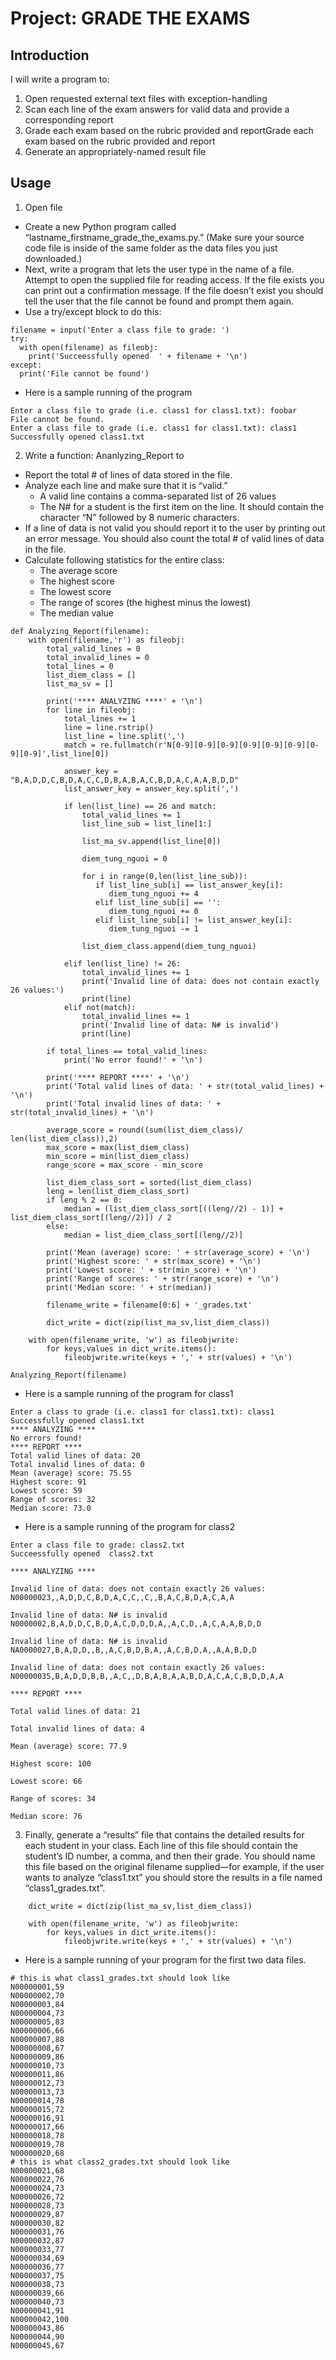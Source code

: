 # Project: GRADE THE EXAMS
## Introduction

I will write a program to:
1. Open requested external text files with exception-handling
2. Scan each line of the exam answers for valid data and provide a corresponding report
3. Grade each exam based on the rubric provided and reportGrade each exam based on the rubric provided and report
4. Generate an appropriately-named result file

## Usage
1. Open file
- Create a new Python program called “lastname_firstname_grade_the_exams.py.” (Make sure your source code file is inside of the same folder as the data files you just downloaded.)
- Next, write a program that lets the user type in the name of a file. Attempt to open the supplied file for reading access. If the file exists you can print out a confirmation message. If the file doesn’t exist you should tell the user that the file cannot be found and prompt them again.
- Use a try/except block to do this:
```
filename = input('Enter a class file to grade: ')
try:
  with open(filename) as fileobj:
    print('Succeessfully opened  ' + filename + '\n')
except:
  print('File cannot be found')
```
- Here is a sample running of the program
```
Enter a class file to grade (i.e. class1 for class1.txt): foobar
File cannot be found.
Enter a class file to grade (i.e. class1 for class1.txt): class1
Successfully opened class1.txt
```
2. Write a function: Ananlyzing_Report to
- Report the total # of lines of data stored in the file.
- Analyze each line and make sure that it is “valid.”
  -  A valid line contains a comma-separated list of 26 values
  -  The N# for a student is the first item on the line. It should contain the character “N” followed by 8 numeric characters.
- If a line of data is not valid you should report it to the user by printing out an error message. You should also count the total # of valid lines of data in the file.
- Calculate following statistics for the entire class:
  -  The average score
  -  The highest score
  -  The lowest score
  -  The range of scores (the highest minus the lowest)
  -  The median value
```
def Analyzing_Report(filename):
    with open(filename,'r') as fileobj:
        total_valid_lines = 0
        total_invalid_lines = 0
        total_lines = 0
        list_diem_class = []
        list_ma_sv = []
        
        print('**** ANALYZING ****' + '\n')
        for line in fileobj:
            total_lines += 1
            line = line.rstrip()
            list_line = line.split(',')
            match = re.fullmatch(r'N[0-9][0-9][0-9][0-9][0-9][0-9][0-9][0-9]',list_line[0])
            
            answer_key = "B,A,D,D,C,B,D,A,C,C,D,B,A,B,A,C,B,D,A,C,A,A,B,D,D"
            list_answer_key = answer_key.split(',')
            
            if len(list_line) == 26 and match:             
                total_valid_lines += 1
                list_line_sub = list_line[1:]
        
                list_ma_sv.append(list_line[0])
                
                diem_tung_nguoi = 0
                
                for i in range(0,len(list_line_sub)):
                   if list_line_sub[i] == list_answer_key[i]:
                      diem_tung_nguoi += 4
                   elif list_line_sub[i] == '':
                      diem_tung_nguoi += 0
                   elif list_line_sub[i] != list_answer_key[i]:
                      diem_tung_nguoi -= 1    

                list_diem_class.append(diem_tung_nguoi)
                
            elif len(list_line) != 26:
                total_invalid_lines += 1
                print('Invalid line of data: does not contain exactly 26 values:')
                print(line)
            elif not(match):
                total_invalid_lines += 1
                print('Invalid line of data: N# is invalid')
                print(line)
        
        if total_lines == total_valid_lines:
            print('No error found!' + '\n')
            
        print('**** REPORT ****' + '\n')        
        print('Total valid lines of data: ' + str(total_valid_lines) + '\n')
        print('Total invalid lines of data: ' + str(total_invalid_lines) + '\n')

        average_score = round((sum(list_diem_class)/ len(list_diem_class)),2)
        max_score = max(list_diem_class)
        min_score = min(list_diem_class)
        range_score = max_score - min_score

        list_diem_class_sort = sorted(list_diem_class)
        leng = len(list_diem_class_sort)
        if leng % 2 == 0:
            median = (list_diem_class_sort[((leng//2) - 1)] + list_diem_class_sort[(leng//2)]) / 2
        else:
            median = list_diem_class_sort[(leng//2)]

        print('Mean (average) score: ' + str(average_score) + '\n')
        print('Highest score: ' + str(max_score) + '\n')
        print('Lowest score: ' + str(min_score) + '\n')
        print('Range of scores: ' + str(range_score) + '\n')
        print('Median score: ' + str(median))

        filename_write = filename[0:6] + '_grades.txt'
        
        dict_write = dict(zip(list_ma_sv,list_diem_class))
        
    with open(filename_write, 'w') as fileobjwrite:
        for keys,values in dict_write.items():
            fileobjwrite.write(keys + ',' + str(values) + '\n')
            
Analyzing_Report(filename)
```
- Here is a sample running of the program for class1
```
Enter a class to grade (i.e. class1 for class1.txt): class1
Successfully opened class1.txt
**** ANALYZING ****
No errors found!
**** REPORT ****
Total valid lines of data: 20
Total invalid lines of data: 0 
Mean (average) score: 75.55
Highest score: 91
Lowest score: 59
Range of scores: 32
Median score: 73.0
```
- Here is a sample running of the program for class2
```
Enter a class file to grade: class2.txt
Succeessfully opened  class2.txt

**** ANALYZING ****

Invalid line of data: does not contain exactly 26 values:
N00000023,,A,D,D,C,B,D,A,C,C,,C,,B,A,C,B,D,A,C,A,A

Invalid line of data: N# is invalid
N0000002,B,A,D,D,C,B,D,A,C,D,D,D,A,,A,C,D,,A,C,A,A,B,D,D

Invalid line of data: N# is invalid
NA0000027,B,A,D,D,,B,,A,C,B,D,B,A,,A,C,B,D,A,,A,A,B,D,D

Invalid line of data: does not contain exactly 26 values:
N00000035,B,A,D,D,B,B,,A,C,,D,B,A,B,A,A,B,D,A,C,A,C,B,D,D,A,A

**** REPORT ****

Total valid lines of data: 21

Total invalid lines of data: 4

Mean (average) score: 77.9

Highest score: 100

Lowest score: 66

Range of scores: 34

Median score: 76
```

3. Finally, generate a “results” file that contains the detailed results for each student in your class. Each line of this file should contain the student’s ID number, a comma, and then their grade. You should name this file based on the original filename supplied—for example, if the user wants to analyze “class1.txt” you should store the results in a file named “class1_grades.txt”.
```
    dict_write = dict(zip(list_ma_sv,list_diem_class))
        
    with open(filename_write, 'w') as fileobjwrite:
        for keys,values in dict_write.items():
            fileobjwrite.write(keys + ',' + str(values) + '\n')
```            
- Here is a sample running of your program for the first two data files.
```
# this is what class1_grades.txt should look like                               
N00000001,59
N00000002,70
N00000003,84
N00000004,73
N00000005,83
N00000006,66
N00000007,88
N00000008,67
N00000009,86
N00000010,73
N00000011,86
N00000012,73
N00000013,73
N00000014,78
N00000015,72
N00000016,91
N00000017,66
N00000018,78
N00000019,78
N00000020,68
# this is what class2_grades.txt should look like
N00000021,68
N00000022,76
N00000024,73
N00000026,72
N00000028,73
N00000029,87
N00000030,82
N00000031,76
N00000032,87
N00000033,77
N00000034,69
N00000036,77
N00000037,75
N00000038,73
N00000039,66
N00000040,73
N00000041,91
N00000042,100
N00000043,86
N00000044,90
N00000045,67
```
